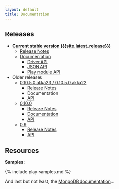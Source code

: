 ```yaml
---
layout: default
title: Documentation
---
```


## Releases

* [**Current stable version ({{site.latest_release}})**](/releases/{{site.latest_major_release}}/documentation/index.html)
  * [Release Notes](/releases/{{site.latest_major_release}}/documentation/release-details.html)
  * [Documentation](/releases/{{site.latest_major_release}}/documentation/index.html)
    * [Driver API](/releases/{{site.latest_major_release}}/api/index.html)
    * [JSON API](/releases/{{site.latest_major_release}}/json-api/index.html)
    * [Play module API](/releases/{{site.latest_major_release}}/play-api/index.html)
* Older releases
  * [0.10.5.0.akka23 / 0.10.5.0.akka22](/releases/0.10.5/documentation/index.html)
    * [Release Notes](/releases/0.10.5/documentation/release-details.html)
    * [Documentation](/releases/0.10.5/documentation/index.html)
    * [API](/releases/0.10.5/api/index.html)
  * [0.10.0](/releases/0.10/documentation/index.html)
    * [Release Notes](/releases/0.10/documentation/release-details.html)
    * [Documentation](/releases/0.10/documentation/index.html)
    * [API](/releases/0.10/api/index.html)
  * [0.9](/releases/0.9/notes.html)
    * [Release Notes](/releases/0.9/notes.html)
    * [API](/releases/0.9/api/index.html)

## Resources

**Samples:**

{% include play-samples.md %}

And last but not least, the [MongoDB documentation](http://docs.mongodb.org)...
